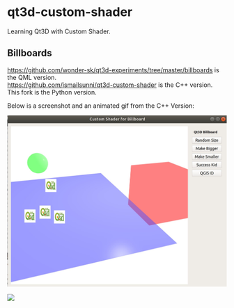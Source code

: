 # qt3d-custom-shader
Learning Qt3D with Custom Shader.

## Billboards
https://github.com/wonder-sk/qt3d-experiments/tree/master/billboards is the QML version. <br>
https://github.com/ismailsunni/qt3d-custom-shader is the C++ version. <br>
This fork is the Python version.<br>

Below is a screenshot and an animated gif from the C++ Version:

![](output/qt-3d-billboard.jpg)

![](output/qt-3d-billboard.gif)
